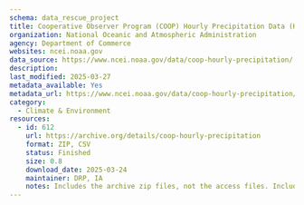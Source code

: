 ```yaml
---
schema: data_rescue_project 
title: Cooperative Observer Program (COOP) Hourly Precipitation Data (HPD), Version 2.0
organization: National Oceanic and Atmospheric Administration
agency: Department of Commerce
websites: ncei.noaa.gov
data_source: https://www.ncei.noaa.gov/data/coop-hourly-precipitation/
description: 
last_modified: 2025-03-27
metadata_available: Yes
metadata_url: https://www.ncei.noaa.gov/data/coop-hourly-precipitation/v2/doc/CHPD-v2-ATBD-20181023.pdf
category:
  - Climate & Environment 
resources:
  - id: 612
    url: https://archive.org/details/coop-hourly-precipitation
    format: ZIP, CSV
    status: Finished
    size: 0.8
    download_date: 2025-03-24
    maintainer: DRP, IA
    notes: Includes the archive zip files, not the access files. Includes all available data from June 7th, 1948 to March 3rd, 2025.
---
```

